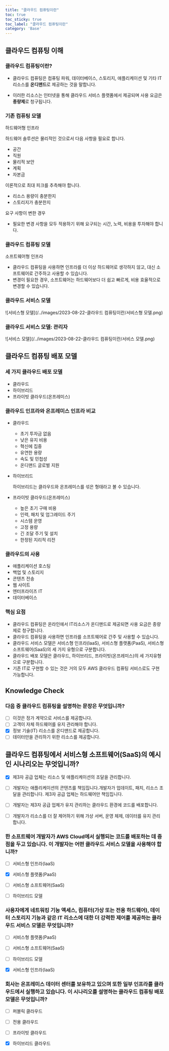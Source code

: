```yaml
---
title: "클라우드 컴퓨팅이란"
toc: true
toc_sticky: true
toc_label: "클라우드 컴퓨팅이란"
category: 'Base'
---
```


## 클라우드 컴퓨팅 이해

### 클라우드 컴퓨팅이란?

- 클라우드 컴퓨팅은 컴퓨팅 파워, 데이터베이스, 스토리지, 애플리케이션 및 기타 IT 리소스를 **온디맨드**로 제공하는 것을 말합니다.

- 이러한 리소스는  인터넷을 통해 클라우드 서비스 플랫폼에서 제공되며 사용 요금은 **종량제**로 청구됩니다.

### 기존 컴퓨팅 모델

하드웨어형 인프라

하드웨어 솔루션은 물리적인 것으로서 다음 사항을 필요로 합니다.

- 공간
- 직원
- 물리적 보안
- 계획
- 자본금

이론적으로 최대 피크를 추측해야 합니다.

- 리소스 용량이 충분한지
- 스토리지가 충분한지

요구 사항이 변한 경우

- 필요한 변경 사항을 모두 적용하기 위해 요구되는 시간, 노력, 비용을 투자해야 합니다.

### 클라우드 컴퓨팅 모델

소프트웨어형 인프라

- 클라우드 컴퓨팅을 사용하면 인프라를 더 이상 하드웨어로 생각하지 않고, 대신 소프트웨어로 간주하고 사용할 수 있습니다.
- 변경이 필요한 경우, 소프트웨어는 하드웨어보다 더 쉽고 빠르게, 비용 효율적으로 변경할 수 있습니다.

### 클라우드 서비스 모델

![서비스형 모델](/../images/2023-08-22-클라우드 컴퓨팅이란/서비스형 모델.png)

### 클라우드 서비스 모델: 관리자

![서비스 모델](/../images/2023-08-22-클라우드 컴퓨팅이란/서비스 모델.png)

## 클라우드 컴퓨팅 배포 모델

### 세 가지 클라우드 배포 모델

- 클라우드
- 하이브리드
- 프라이빗 클라우드(온프레미스)

### 클라우드 인프라와 온프레미스 인프라 비교

- 클라우드
  - 초기 투자금 없음
  - 낮은 유지 비용
  - 혁신에 집중
  - 유연한 용량
  - 속도 및 민첩성
  - 온디맨드 글로벌 지원

- 하이브리드

  하이브리드는 클라우드와 온프레미스를 섞은 형태라고 볼 수 있습니다.

- 프라이빗 클라우드(온프레미스)

  - 높은 초기 구매 비용
  - 인력, 패치 및 업그레이드 주기
  - 시스템 운영
  - 고정 용량
  - 긴 조달 주기 및 설치
  - 한정된 지리적 리전



### 클라우드의 사용

- 애플리케이션 호스팅
- 백업 및 스토리지
- 콘텐츠 전송
- 웹 사이트
- 엔터프라이즈 IT
- 데이터베이스

### 핵심 요점

- 클라우드 컴퓨팅은 온라인에서 IT리소스가 온디맨드로 제공되면 사용 요금은 종량제로 청구합니다.
- 클라우드 컴퓨팅을 사용하면 인프라를 소프트웨어로 간주 및 사용할 수 있습니다.
- 클라우드 서비스 모델은 서비스형 인프라(IaaS), 서비스형 플랫폼(PaaS), 서비스형 소프트웨어(SaaS)의 세 가지 유형으로 구분합니다.
- 클라우드 배포 모델은 클라우드, 하이브리드, 프라이빗(온프레미스)의 세 가지유형으로 구분합니다.
- 기존 IT로 구현할 수 있는 것은 거의 모두 AWS 클라우드 컴퓨팅 서비스로도 구현 가능합니다.

## Knowledge Check

### 다음 중 클라우드 컴퓨팅을 설명하는 문장은 무엇입니까?

- [ ]  이것은 정가 계약으로 서비스를 제공합니다.
- [ ] 고객이 자체 하드웨어를 유지 관리해야 합니다.
- [x] 정보 기술(IT) 리소스를 온디맨드로 제공합니다.
- [ ] 데이터만을 관리하기 위한 리소스를 제공합니다.

## 클라우드 컴퓨팅에서 서비스형 소프트웨어(SaaS)의 예시인 시나리오는 무엇입니까?

- [x] 제3자 공급 업체는 리소스 및 애플리케이션의 조달을 관리합니다. 
- [ ] 개발자는 애플리케이션의 콘텐츠를 책임집니다.개발자가 업데이트, 패치, 리소스 조달을 관리합니다. 제3자 공급 업체는 하드웨어만 책임집니다.

- [ ] 개발자는 제3자 공급 업체가 유지 관리하는 클라우드 환경에 코드를 배포합니다.

- [ ] 개발자가 리소스를 더 잘 제어하기 위해 가상 서버, 운영 체제, 데이터를 유지 관리합니다.

### 한 소프트웨어 개발자가 AWS Cloud에서 실행되는 코드를 배포하는 데 중점을 두고 있습니다. 이 개발자는 어떤 클라우드 서비스 모델을 사용해야 합니까?

- [ ]  서비스형 인프라(IaaS)

- [x] 서비스형 플랫폼(PaaS)

- [ ] 서비스형 소프트웨어(SaaS)

- [ ] 하이브리드 모델

### 사용자에게 네트워킹 기능 액세스, 컴퓨터(가상 또는 전용 하드웨어), 데이터 스토리지 기능과 같은 IT 리소스에 대한 더 강력한 제어를 제공하는 클라우드 서비스 모델은 무엇입니까?

- [ ]  서비스형 플랫폼(PaaS)

- [ ] 서비스형 소프트웨어(SaaS)

- [ ] 하이브리드 모델

- [x] 서비스형 인프라(IaaS)

### 회사는 온프레미스 데이터 센터를 보유하고 있으며 또한 일부 인프라를 클라우드에서 실행하고 있습니다. 이 시나리오를 설명하는 클라우드 컴퓨팅 배포 모델은 무엇입니까?

- [ ] 퍼블릭 클라우드

- [ ] 전용 클라우드

- [ ] 프라이빗 클라우드

- [x] 하이브리드 클라우드